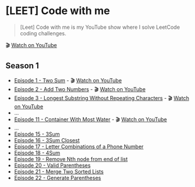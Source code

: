 # [LEET] Code with me

> [Leet] Code with me is my YouTube show where I solve LeetCode coding challenges. 

🎬 [Watch on YouTube](https://youtube.com/playlist?list=PLvo_NnRjK7R3KQHzvFYQw44t4hsOEhfJX&si=O1pFI0cx35pz_ft5)

## Season 1

* [Episode 1 - Two Sum](./e01-two-sum.md) - 🎬 [Watch on YouTube](https://youtu.be/01G1b2HZoTg?si=kNqQOMtbNk2iBkmi)
* [Episode 2 - Add Two Numbers](./e02-add-two-numbers.md) - 🎬 [Watch on YouTube](https://youtu.be/bd0pcjYHVjk?si=6JEVM88-elGszhRO)
* [Episode 3 - Longest Substring Without Repeating Characters](./e03-longest-substring-without-repeating-characters.md) - 🎬 [Watch on YouTube](https://youtu.be/cVTddh7oBcU?si=HC8vUyO_mr2b-esB)
* ...
* [Episode 11 - Container With Most Water](./e11-container-with-most-water.md) - 🎬 [Watch on YouTube](https://youtu.be/Jdn_1iqP1iY?si=TWgixZ9zMIy3PpW7)
* ...
* [Episode 15 - 3Sum](./e15-3sum.md)
* [Episode 16 - 3Sum Closest](./e16-3sum-closest.md)
* [Episode 17 - Letter Combinations of a Phone Number](./e17-letter-combination-of-phone-number.md)
* [Episode 18 - 4Sum](./e18-4sum.md)
* [Episode 19 - Remove Nth node from end of list](./e19-remove-nth-node-from-end-of-list.md)
* [Episode 20 - Valid Parentheses](./e20-valid-parentheses.md)
* [Episode 21 - Merge Two Sorted Lists](./e21-merge-two-sorted-lists.md)
* [Episode 22 - Generate Parentheses](./e22-generate-parentheses.md)